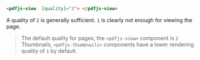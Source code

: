 ```html
<pdfjs-view  [quality]="2"> </pdfjs-view>
```

A quality of `2` is generally sufficient. `1` is clearly not enough for viewing the page.

> The default quality for pages, the `<pdfjs-view>` component is `2`    
> Thumbnails, `<pdfjs-thumbnails>` components have a lower rendering quality of `1` by default.
